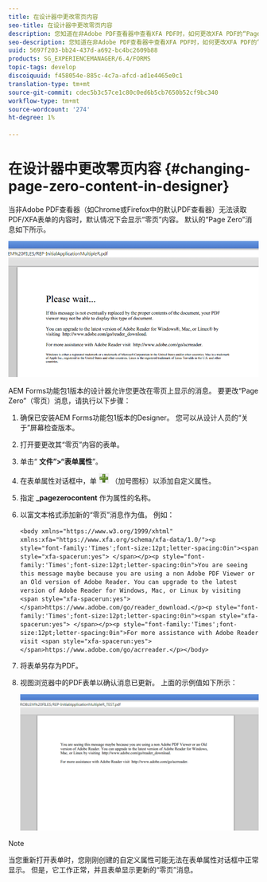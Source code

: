 ```yaml
---
title: 在设计器中更改零页内容
seo-title: 在设计器中更改零页内容
description: 您知道在非Adobe PDF查看器中查看XFA PDF时，如何更改XFA PDF的“Page Zero”上显示的消息？
seo-description: 您知道在非Adobe PDF查看器中查看XFA PDF时，如何更改XFA PDF的“Page Zero”上显示的消息？
uuid: 5697f203-bb24-437d-a692-bc4bc2609b88
products: SG_EXPERIENCEMANAGER/6.4/FORMS
topic-tags: develop
discoiquuid: f458054e-885c-4c7a-afcd-ad1e4465e0c1
translation-type: tm+mt
source-git-commit: cdec5b3c57ce1c80c0ed6b5cb7650b52cf9bc340
workflow-type: tm+mt
source-wordcount: '274'
ht-degree: 1%

---
```



# 在设计器中更改零页内容 {#changing-page-zero-content-in-designer}

当非Adobe PDF查看器（如Chrome或Firefox中的默认PDF查看器）无法读取PDF/XFA表单的内容时，默认情况下会显示“零页”内容。 默认的“Page Zero”消息如下所示。

![defaultpage0message](assets/defaultpage0message.png)

AEM Forms功能包1版本的设计器允许您更改在零页上显示的消息。 要更改“Page Zero”（零页）消息，请执行以下步骤：

1. 确保已安装AEM Forms功能包1版本的Designer。 您可以从设计人员的“关于”屏幕检查版本。

1. 打开要更改其“零页”内容的表单。

1. 单击“ **文件”>“表单属性**”。

1. 在表单属性对话框中，单 ![击加](assets/plus.png) （加号图标）以添加自定义属性。

1. 指定 **_pagezerocontent** 作为属性的名称。
1. 以富文本格式添加新的“零页”消息作为值。 例如：

   `<body xmlns="https://www.w3.org/1999/xhtml" xmlns:xfa="https://www.xfa.org/schema/xfa-data/1.0/"><p style="font-family:'Times';font-size:12pt;letter-spacing:0in"><span style="xfa-spacerun:yes"> </span></p><p style="font-family:'Times';font-size:12pt;letter-spacing:0in">You are seeing this message maybe because you are using a non Adobe PDF Viewer or an Old version of Adobe Reader. You can upgrade to the latest version of Adobe Reader for Windows, Mac, or Linux by visiting <span style="xfa-spacerun:yes"> </span>https://www.adobe.com/go/reader_download.</p><p style="font-family:'Times';font-size:12pt;letter-spacing:0in"><span style="xfa-spacerun:yes"> </span></p><p style="font-family:'Times';font-size:12pt;letter-spacing:0in">For more assistance with Adobe Reader visit <span style="xfa-spacerun:yes"> </span>https://www.adobe.com/go/acrreader.</p></body>`

1. 将表单另存为PDF。

1. 视图浏览器中的PDF表单以确认消息已更新。 上面的示例值如下所示：

   ![更改消息](assets/changedmessage.png)

>[!NOTE]
>
>当您重新打开表单时，您刚刚创建的自定义属性可能无法在表单属性对话框中正常显示。 但是，它工作正常，并且表单显示更新的“零页”消息。

